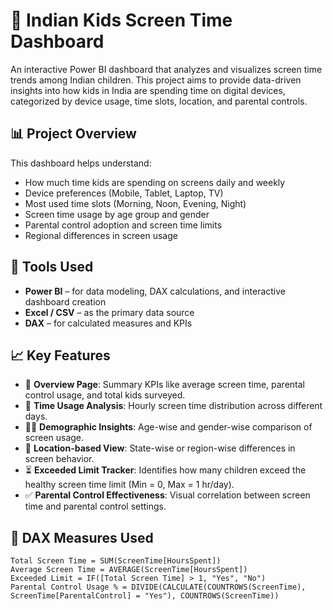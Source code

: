 # 📱 Indian Kids Screen Time Dashboard

An interactive Power BI dashboard that analyzes and visualizes screen time trends among Indian children. This project aims to provide data-driven insights into how kids in India are spending time on digital devices, categorized by device usage, time slots, location, and parental controls.

## 📊 Project Overview

This dashboard helps understand:
- How much time kids are spending on screens daily and weekly
- Device preferences (Mobile, Tablet, Laptop, TV)
- Most used time slots (Morning, Noon, Evening, Night)
- Screen time usage by age group and gender
- Parental control adoption and screen time limits
- Regional differences in screen usage

## 🔧 Tools Used

- **Power BI** – for data modeling, DAX calculations, and interactive dashboard creation
- **Excel / CSV** – as the primary data source
- **DAX** – for calculated measures and KPIs

## 📈 Key Features

- 📌 **Overview Page**: Summary KPIs like average screen time, parental control usage, and total kids surveyed.
- 📅 **Time Usage Analysis**: Hourly screen time distribution across different days.
- 🧑‍👧 **Demographic Insights**: Age-wise and gender-wise comparison of screen usage.
- 📍 **Location-based View**: State-wise or region-wise differences in screen behavior.
- ⏳ **Exceeded Limit Tracker**: Identifies how many children exceed the healthy screen time limit (Min = 0, Max = 1 hr/day).
- ✅ **Parental Control Effectiveness**: Visual correlation between screen time and parental control settings.

## 🧮 DAX Measures Used

```DAX
Total Screen Time = SUM(ScreenTime[HoursSpent])
Average Screen Time = AVERAGE(ScreenTime[HoursSpent])
Exceeded Limit = IF([Total Screen Time] > 1, "Yes", "No")
Parental Control Usage % = DIVIDE(CALCULATE(COUNTROWS(ScreenTime), ScreenTime[ParentalControl] = "Yes"), COUNTROWS(ScreenTime))
